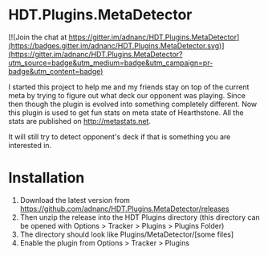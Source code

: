 # HDT.Plugins.MetaDetector

[![Join the chat at https://gitter.im/adnanc/HDT.Plugins.MetaDetector](https://badges.gitter.im/adnanc/HDT.Plugins.MetaDetector.svg)](https://gitter.im/adnanc/HDT.Plugins.MetaDetector?utm_source=badge&utm_medium=badge&utm_campaign=pr-badge&utm_content=badge)

I started this project to help me and my friends stay on top of the current meta by trying to figure out what deck our opponent was playing. Since then though the plugin is evolved into something completely different. Now this plugin is used to get fun stats on meta state of Hearthstone. All the stats are published on http://metastats.net. 

It will still try to detect opponent's deck if that is something you are interested in.


# Installation

1. Download the latest version from https://github.com/adnanc/HDT.Plugins.MetaDetector/releases
2. Then unzip the release into the HDT Plugins directory (this directory can be opened with Options > Tracker > Plugins > Plugins Folder)
3. The directory should look like Plugins/MetaDetector/[some files]
4. Enable the plugin from Options > Tracker > Plugins
